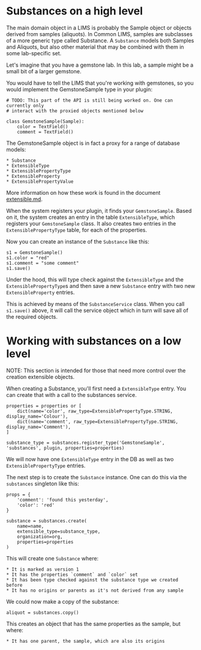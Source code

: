 # Substances on a high level

The main domain object in a LIMS is probably the Sample object or objects derived from samples (aliquots). In Common LIMS, samples are subclasses of a more generic type called Substance. A `Substance` models both Samples and Aliquots, but also other material that may be combined with them in some lab-specific set.

Let's imagine that you have a gemstone lab. In this lab, a sample might be a small bit of a larger gemstone.

You would have to tell the LIMS that you're working with gemstones, so you would implement the GemstoneSample type in your plugin:

```
# TODO: This part of the API is still being worked on. One can currently only
# interact with the proxied objects mentioned below

class GemstoneSample(Sample):
    color = TextField()
    comment = TextField()
```

The GemstoneSample object is in fact a proxy for a range of database models:

    * Substance
    * ExtensibleType
    * ExtensiblePropertyType
    * ExtensibleProperty
    * ExtensiblePropertyValue

More information on how these work is found in the document [extensible.md](./extensible.md).

When the system registers your plugin, it finds your `GemstoneSample`. Based on it, the system creates an entry in the table `ExtensibleType`, which registers your `GemstoneSample` class. It also creates two entries in the `ExtensiblePropertyType` table, for each of the properties.

Now you can create an instance of the `Substance` like this:

```
s1 = GemstoneSample()
s1.color = "red"
s1.comment = "some comment"
s1.save()
```

Under the hood, this will type check against the `ExtensibleType` and the `ExtensiblePropertyType`s and then save a new `Substance` entry with two new `ExtensibleProperty` entries.

This is achieved by means of the `SubstanceService` class. When you call `s1.save()` above, it will call the service object which in turn will save all of the required objects.

# Working with substances on a low level

NOTE: This section is intended for those that need more control over the creation extensible objects.

When creating a Substance, you'll first need a `ExtensibleType` entry. You can create that with a call to the substances service.

```
properties = properties or [
    dict(name='color', raw_type=ExtensiblePropertyType.STRING, display_name='Colour'),
    dict(name='comment', raw_type=ExtensiblePropertyType.STRING, display_name='Comment'),
]

substance_type = substances.register_type('GemstoneSample', 'substances', plugin, properties=properties)
```

We will now have one `ExtensibleType` entry in the DB as well as two `ExtensiblePropertyType` entries.

The next step is to create the `Substance` instance. One can do this via the `substances` singleton like this:

```
props = {
    'comment': 'found this yesterday',
    'color': 'red'
}

substance = substances.create(
    name=name,
    extensible_type=substance_type,
    organization=org,
    properties=properties
)
```

This will create one `Substance` where:

    * It is marked as version 1
    * It has the properties `comment` and `color` set
    * It has been type checked against the substance type we created before
    * It has no origins or parents as it's not derived from any sample

We could now make a copy of the substance:

```
aliquot = substances.copy()
```

This creates an object that has the same properties as the sample, but where:

    * It has one parent, the sample, which are also its origins
